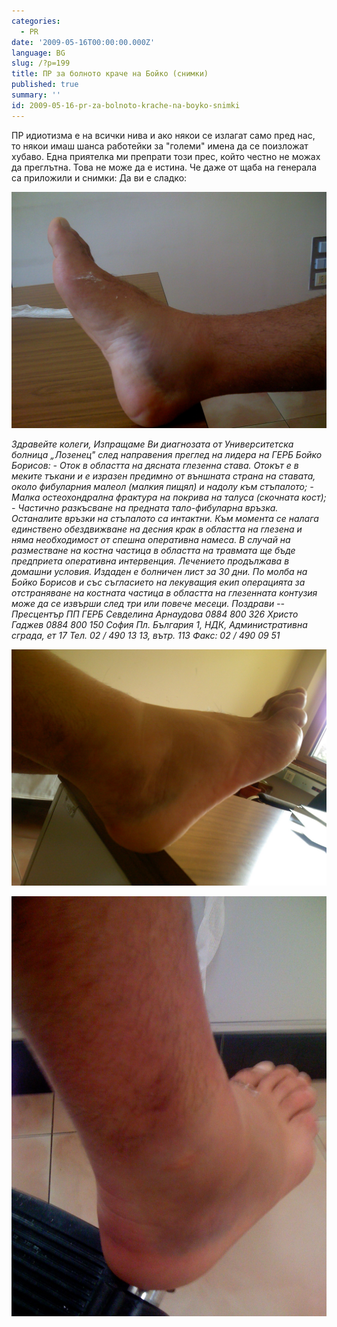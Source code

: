 ```yaml
---
categories:
  - PR
date: '2009-05-16T00:00:00.000Z'
language: BG
slug: /?p=199
title: ПР за болното краче на Бойко (снимки)
published: true
summary: ''
id: 2009-05-16-pr-za-bolnoto-krache-na-boyko-snimki
---
```


ПР идиотизма е на всички нива и ако някои се излагат само пред нас, то някои имаш шанса работейки за "големи" имена да се поизложат хубаво. Една приятелка ми препрати този прес, който честно не можах да преглътна. Това не може да е истина. Че даже от щаба на генерала са приложили и снимки: Да ви е сладко: 

![picture-066](https://raw.githubusercontent.com/kirilchristov/blog_images/main/2009/05/picture-066.jpg)

 _Здравейте колеги, Изпращаме Ви диагнозата от Университетска болница „Лозенец" след направения преглед на лидера на ГЕРБ Бойко Борисов: - Оток в областта на дясната глезенна става. Отокът е в меките тъкани и е изразен предимно от външната страна на ставата, около фибуларния малеол (малкия пищял) и надолу към стъпалото; - Малка остеохондрална фрактура на покрива на талуса (скочната кост); - Частично разкъсване на предната тало-фибуларна връзка. Останалите връзки на стъпалото са интактни. Към момента се налага единствено обездвижване на десния крак в областта на глезена и няма необходимост от спешна оперативна намеса. В случай на разместване на костна частица в областта на травмата ще бъде предприета оперативна интервенция. Лечението продължава в домашни условия. Издаден е болничен лист за 30 дни. По молба на Бойко Борисов и със съгласието на лекуващия екип операцията за отстраняване на костната частица в областта на глезенната контузия може да се извърши след три или повече месеци. Поздрави -- Пресцентър ПП ГЕРБ Севделина Арнаудова 0884 800 326 Христо Гаджев 0884 800 150 София Пл. България 1, НДК, Административна сграда, ет 17 Тел. 02 / 490 13 13, вътр. 113 Факс: 02 / 490 09 51_ 

![picture-062](https://raw.githubusercontent.com/kirilchristov/blog_images/main/2009/05/picture-062.jpg)

 

![picture-067](https://raw.githubusercontent.com/kirilchristov/blog_images/main/2009/05/picture-067.jpg)
